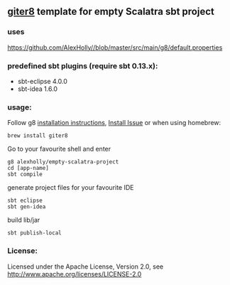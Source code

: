 ## [giter8](http://github.com/n8han/giter8) template for empty Scalatra sbt project

### uses
https://github.com/AlexHolly//blob/master/src/main/g8/default.properties

### predefined sbt plugins (require sbt 0.13.x):
* sbt-eclipse 4.0.0
* sbt-idea 1.6.0

### usage:
Follow g8 [installation instructions](http://github.com/n8han/giter8#readme), [Install Issue](https://github.com/n8han/conscript/issues/72#issuecomment-156680186) or when using homebrew:

    brew install giter8

Go to your favourite shell and enter

    g8 alexholly/empty-scalatra-project
    cd [app-name]
    sbt compile


generate project files for your favourite IDE

    sbt eclipse
    sbt gen-idea

build lib/jar

    sbt publish-local
    
### License:
Licensed under the Apache License, Version 2.0, see http://www.apache.org/licenses/LICENSE-2.0
